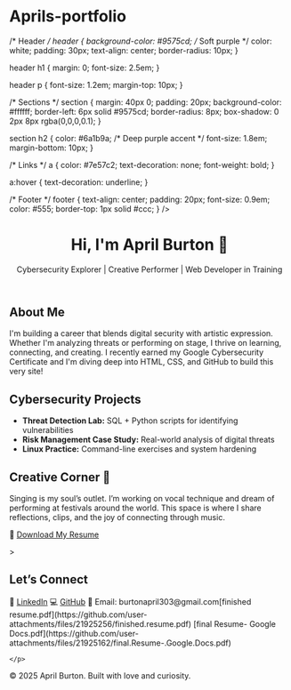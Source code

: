 # Aprils-portfolio <!DOCTYPE html>
<html lang="en">
<head>
  <meta charset="UTF-8" />
  <meta name="viewport" content="width=device-width, initial-scale=1.0" />
  <title>April Burton | Cybersecurity & Creativity</title>
  <link rel="stylesheet" href="style.css"/* Reset and base styles */
body {
  margin: 0;
  font-family: 'Segoe UI', Tahoma, Geneva, Verdana, sans-serif;
  background: linear-gradient(to right, #f3e5f5, #ede7f6); /* Light purples */
  color: #333;
  line-height: 1.6;
  padding: 20px;
}

/* Header */
header {
  background-color: #9575cd; /* Soft purple */
  color: white;
  padding: 30px;
  text-align: center;
  border-radius: 10px;
}

header h1 {
  margin: 0;
  font-size: 2.5em;
}

header p {
  font-size: 1.2em;
  margin-top: 10px;
}

/* Sections */
section {
  margin: 40px 0;
  padding: 20px;
  background-color: #ffffff;
  border-left: 6px solid #9575cd;
  border-radius: 8px;
  box-shadow: 0 2px 8px rgba(0,0,0,0.1);
}

section h2 {
  color: #6a1b9a; /* Deep purple accent */
  font-size: 1.8em;
  margin-bottom: 10px;
}

/* Links */
a {
  color: #7e57c2;
  text-decoration: none;
  font-weight: bold;
}

a:hover {
  text-decoration: underline;
}

/* Footer */
footer {
  text-align: center;
  padding: 20px;
  font-size: 0.9em;
  color: #555;
  border-top: 1px solid #ccc;
}
/>
</head>
<body>
  <header>
    <h1>Hi, I'm April Burton 👋</h1>
    <p>Cybersecurity Explorer | Creative Performer | Web Developer in Training</p>
  </header>

  <section id="about">
    <h2>About Me</h2>
    <p>
      I'm building a career that blends digital security with artistic expression. Whether I'm analyzing threats or performing on stage, I thrive on learning, connecting, and creating. I recently earned my Google Cybersecurity Certificate and I'm diving deep into HTML, CSS, and GitHub to build this very site!
    </p>
  </section>

  <section id="projects">
    <h2>Cybersecurity Projects</h2>
    <ul>
      <li><strong>Threat Detection Lab:</strong> SQL + Python scripts for identifying vulnerabilities</li>
      <li><strong>Risk Management Case Study:</strong> Real-world analysis of digital threats</li>
      <li><strong>Linux Practice:</strong> Command-line exercises and system hardening</li>
    </ul>
  </section>

  <section id="creative">
    <h2>Creative Corner 🎤</h2>
    <p>
      Singing is my soul’s outlet. I’m working on vocal technique and dream of performing at festivals around the world. This space is where I share reflections, clips, and the joy of connecting through music.
    </p>
  </section>

  <section id="contact"<p>
  📄 <a href="April_Burton_Resume.pdf" class="resume-button" download>Download My Resume</a>
</p>
>
    <h2>Let’s Connect</h2>
    <p>
      📄 <a href="https://www.linkedin.com/in/april-burton-d093311/">LinkedIn</a>  
      💻 <a href="https://github.com/aprildianna1">GitHub</a>  
      📧 Email: burtonapril303@gmail.com[finished resume.pdf](https://github.com/user-attachments/files/21925256/finished.resume.pdf)
[final Resume- Google Docs.pdf](https://github.com/user-attachments/files/21925162/final.Resume-.Google.Docs.pdf)

    </p>
  </section>

  <footer>
    <p>© 2025 April Burton. Built with love and curiosity.</p>
  </footer>
</body>
</html>
